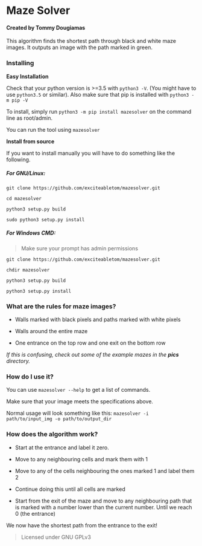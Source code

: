 # Maze Solver
#### Created by Tommy Dougiamas  

This algorithm finds the shortest path through black and white maze images. It outputs an image with the path marked in green.


### Installing

**Easy Installation**

Check that your python version is >=3.5 with `python3 -V`. (You might have to use `python3.5` or similar).
Also make sure that pip is installed with `python3 -m pip -V`

To install, simply run `python3 -m pip install mazesolver` on the command line as root/admin. 

You can run the tool using `mazesolver`

**Install from source**

If you want to install manually you will have to do something like the following.

##### For GNU/Linux:

`git clone https://github.com/exciteabletom/mazesolver.git`

`cd mazesolver`

`python3 setup.py build`

`sudo python3 setup.py install`

##### For Windows CMD:

> Make sure your prompt has admin permissions

`git clone https://github.com/exciteabletom/mazesolver.git`

`chdir mazesolver`

`python3 setup.py build`

`python3 setup.py install`



### What are the rules for maze images?
- Walls marked with black pixels and paths marked with white pixels

- Walls around the entire maze

- One entrance on the top row and one exit on the bottom row

*If this is confusing, check out some of the example mazes in the **pics** directory.*



### How do I use it?

You can use `mazesolver --help` to get a list of commands.

Make sure that your image meets the specifications above.

Normal usage will look something like this: `mazesolver -i path/to/input_img -o path/to/output_dir`



### How does the algorithm work?

- Start at the entrance and label it zero.

- Move to any neighbouring cells and mark them with 1

- Move to any of the cells neighbouring the ones marked 1 and label them 2

- Continue doing this until all cells are marked

- Start from the exit of the maze and move to any neighbouring path that is marked with a number lower than the current number. Until we reach 0 (the entrance)

We now have the shortest path from the entrance to the exit!


> Licensed under GNU GPLv3

